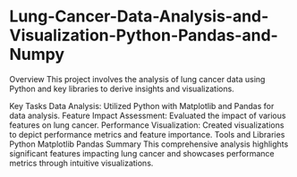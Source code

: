 # Lung-Cancer-Data-Analysis-and-Visualization-Python-Pandas-and-Numpy

Overview
This project involves the analysis of lung cancer data using Python and key libraries to derive insights and visualizations.

Key Tasks
Data Analysis: Utilized Python with Matplotlib and Pandas for data analysis.
Feature Impact Assessment: Evaluated the impact of various features on lung cancer.
Performance Visualization: Created visualizations to depict performance metrics and feature importance.
Tools and Libraries
Python
Matplotlib
Pandas
Summary
This comprehensive analysis highlights significant features impacting lung cancer and showcases performance metrics through intuitive visualizations.

